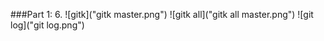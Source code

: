 
###Part 1:
6.	![gitk]("gitk master.png")
	![gitk all]("gitk all master.png")
	![git log]("git log.png")